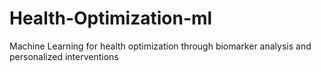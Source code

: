 # Health-Optimization-ml
Machine Learning for health optimization through biomarker analysis and personalized interventions
